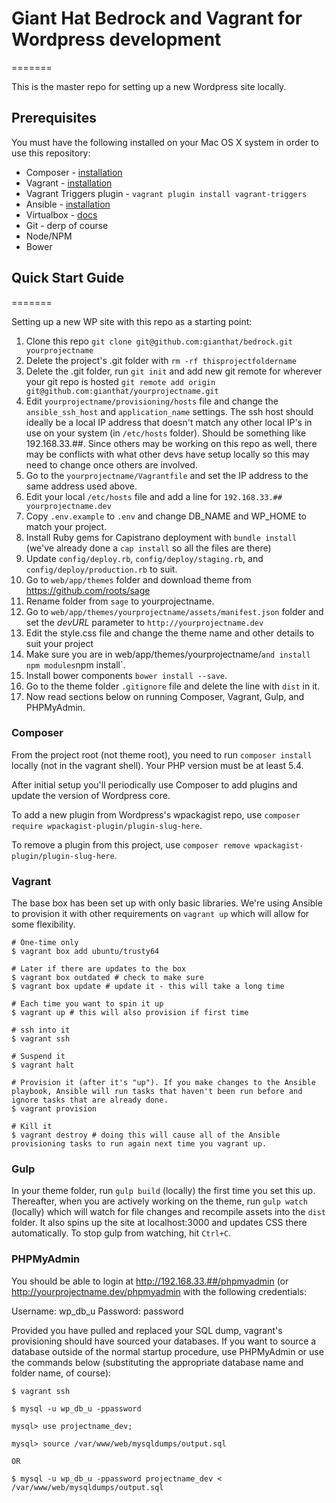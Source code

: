# Giant Hat Bedrock and Vagrant for Wordpress development
=======

This is the master repo for setting up a new Wordpress site locally.

## Prerequisites

You must have the following installed on your Mac OS X system in order to use this repository:

* Composer - [installation](https://getcomposer.org/doc/00-intro.md#globally-on-osx-via-homebrew-)
* Vagrant - [installation](https://docs.vagrantup.com/v2/installation/)
* Vagrant Triggers plugin - `vagrant plugin install vagrant-triggers`
* Ansible - [installation](http://docs.ansible.com/intro_installation.html)
* Virtualbox - [docs](https://www.virtualbox.org/)
* Git - derp of course
* Node/NPM
* Bower

## Quick Start Guide
=======

Setting up a new WP site with this repo as a starting point:

1. Clone this repo `git clone git@github.com:gianthat/bedrock.git yourprojectname`
2. Delete the project's .git folder with `rm -rf thisprojectfoldername`
3. Delete the .git folder, run `git init` and add new git remote for wherever your git repo is hosted `git remote add origin git@github.com:gianthat/yourprojectname.git`
4. Edit `yourprojectname/provisioning/hosts` file and change the `ansible_ssh_host` and `application_name` settings. The ssh host should ideally be a local IP address that doesn't match any other local IP's in use on your system (in `/etc/hosts` folder). Should be something like 192.168.33.##. Since others may be working on this repo as well, there may be conflicts with what other devs have setup locally so this may need to change once others are involved.
5. Go to the `yourprojectname/Vagrantfile` and set the IP address to the same address used above.
6. Edit your local `/etc/hosts` file and add a line for `192.168.33.## yourprojectname.dev`
7. Copy `.env.example` to `.env` and change DB_NAME and WP_HOME to match your project.
8. Install Ruby gems for Capistrano deployment with `bundle install` (we've already done a `cap install` so all the files are there)
9. Update `config/deploy.rb`, `config/deploy/staging.rb`, and `config/deploy/production.rb` to suit.
10. Go to `web/app/themes` folder and download theme from https://github.com/roots/sage
11. Rename folder from `sage` to yourprojectname.
12. Go to `web/app/themes/yourprojectname/assets/manifest.json` folder and set the *devURL* parameter to `http://yourprojectname.dev`
13. Edit the style.css file and change the theme name and other details to suit your project
14. Make sure you are in web/app/themes/yourprojectname/` and install npm modules `npm install`.
15. Install bower components `bower install --save`.
16. Go to the theme folder `.gitignore` file and delete the line with `dist` in it.
17. Now read sections below on running Composer, Vagrant, Gulp, and PHPMyAdmin.

### Composer

From the project root (not theme root), you need to run `composer install` locally (not in the vagrant shell). Your PHP version must be at least 5.4.

After initial setup you'll periodically use Composer to add plugins and update the version of Wordpress core.

To add a new plugin from Wordpress's wpackagist repo, use `composer require wpackagist-plugin/plugin-slug-here`.

To remove a plugin from this project, use `composer remove wpackagist-plugin/plugin-slug-here`.

### Vagrant

The base box has been set up with only basic libraries. We're using Ansible to provision it with other requirements on `vagrant up` which will allow for some flexibility.

```
# One-time only
$ vagrant box add ubuntu/trusty64

# Later if there are updates to the box
$ vagrant box outdated # check to make sure
$ vagrant box update # update it - this will take a long time

# Each time you want to spin it up
$ vagrant up # this will also provision if first time

# ssh into it
$ vagrant ssh

# Suspend it
$ vagrant halt

# Provision it (after it's "up"). If you make changes to the Ansible playbook, Ansible will run tasks that haven't been run before and ignore tasks that are already done.
$ vagrant provision

# Kill it
$ vagrant destroy # doing this will cause all of the Ansible provisioning tasks to run again next time you vagrant up.

```

### Gulp

In your theme folder, run `gulp build` (locally) the first time you set this up. Thereafter, when you are actively working on the theme, run `gulp watch` (locally) which will watch for file changes and recompile assets into the `dist` folder. It also spins up the site at localhost:3000 and updates CSS there automatically. To stop gulp from watching, hit `Ctrl+C`.

### PHPMyAdmin

You should be able to login at http://192.168.33.##/phpmyadmin (or http://yourprojectname.dev/phpmyadmin with the following credentials:

Username: wp_db_u
Password: password

Provided you have pulled and replaced your SQL dump, vagrant's provisioning should have sourced your databases. If you want to source a database outside of the normal startup procedure, use PHPMyAdmin or use the commands below (substituting the appropriate database name and folder name, of course):

```
$ vagrant ssh

$ mysql -u wp_db_u -ppassword

mysql> use projectname_dev;

mysql> source /var/www/web/mysqldumps/output.sql

OR

$ mysql -u wp_db_u -ppassword projectname_dev < /var/www/web/mysqldumps/output.sql
```
